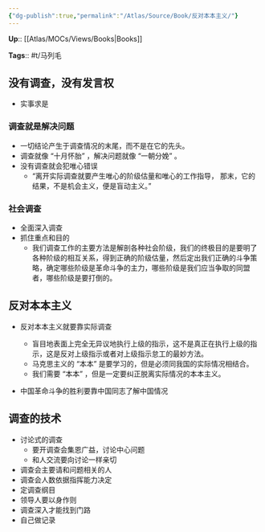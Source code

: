 ```yaml
---
{"dg-publish":true,"permalink":"/Atlas/Source/Book/反对本本主义/"}
---
```



**Up**:: [[Atlas/MOCs/Views/Books\|Books]]

**Tags**:: #t/马列毛

## 没有调查，没有发言权

- 实事求是

### 调查就是解决问题

- 一切结论产生于调查情况的末尾，而不是在它的先头。
- 调查就像 “十月怀胎” ，解决问题就像 “一朝分娩” 。
- 没有调查就会犯唯心错误
	- “离开实际调查就要产生唯心的阶级估量和唯心的工作指导， 那末，它的结果，不是机会主义，便是盲动主义。” 

### 社会调查

- 全面深入调查
- 抓住重点和目的
	- 我们调查工作的主要方法是解剖各种社会阶级，我们的终极目的是要明了各种阶级的相互关系，得到正确的阶级估量，然后定出我们正确的斗争策略，确定哪些阶级是革命斗争的主力，哪些阶级是我们应当争取的同盟者，哪些阶级是要打倒的。

## 反对本本主义

- 反对本本主义就要靠实际调查
	- 盲目地表面上完全无异议地执行上级的指示，这不是真正在执行上级的指示，这是反对上级指示或者对上级指示怠工的最妙方法。
	- 马克思主义的 “本本” 是要学习的，但是必须同我国的实际情况相结合。
	- 我们需要 “本本” ，但是一定要纠正脱离实际情况的本本主义。

- 中国革命斗争的胜利要靠中国同志了解中国情况

## 调查的技术

- 讨论式的调查
	- 要开调查会集恩广益，讨论中心问题
	- 和人交流要向讨论一样亲切
- 调查会主要请和问题相关的人
- 调查会人数依据指挥能力决定
- 定调查纲目
- 领导人要以身作则
- 调查深入才能找到门路
- 自己做记录
